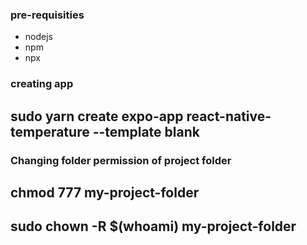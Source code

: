 <h3>pre-requisities</h3>
<ul>
    <li>nodejs</li>
    <li>npm</li>
    <li>npx</li>
</ul>

<h3>creating app</h3>
<h2>sudo yarn create expo-app react-native-temperature --template blank</h3>

<h3>Changing folder permission of project folder </h3>
<h2>chmod 777 my-project-folder</h2>
<h2>sudo chown -R $(whoami) my-project-folder</h2>

